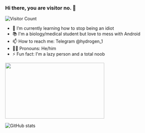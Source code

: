 ### Hi there, you are visitor no. 👋
![Visitor Count](https://profile-counter.glitch.me/{raman047}/count.svg)

- 🌱 I’m currently learning how to stop being an idiot
- 📚 I'm a biology/medical student but love to mess with Android
- 📫 How to reach me: Telegram @hydrogen_1
- 🙍‍♂️ Pronouns: He/him
- ⚡ Fun fact: I'm a lazy person and a total noob

<div align="left">
    <img src="https://user-images.githubusercontent.com/81064836/138419171-8560098c-2f59-42d8-9bde-0e2eb14e1cb7.gif" width="320" height="180"/>
</div>

![GitHub stats](https://github-readme-stats.vercel.app/api?username=raman047&show_icons=true&theme=tokyonight)

